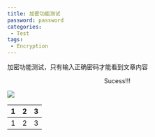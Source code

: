 ```yaml
---
title: 加密功能测试
password: password
categories: 
 - Test 
tags:
 - Encryption 
---
```


加密功能测试，只有输入正确密码才能看到文章内容

<!--more-->

<center>Sucess!!!</center>

![](https://www.hualigs.cn/image/60345aa3444b1.jpg)

| 1    |  2   |    3 |
| --------- | :-------: | --------: |
| 1    |  2   |    3 |

